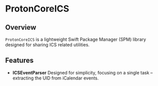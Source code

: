 # ProtonCoreICS

## Overview

`ProtonCoreICS` is a lightweight Swift Package Manager (SPM) library designed for sharing ICS related utilities.

## Features

- **ICSEventParser** Designed for simplicity, focusing on a single task – extracting the UID from iCalendar events.
